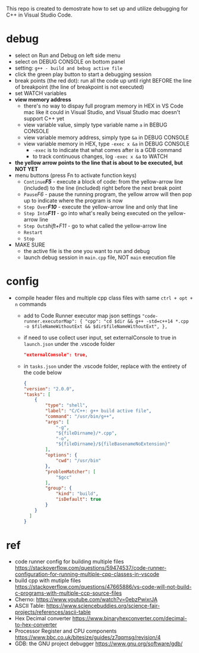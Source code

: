 This repo is created to demostrate how to set up and utilize debugging for C++ in Visual Studio Code.

# debug

* select on Run and Debug on left side menu
* select on DEBUG CONSOLE on bottom panel
* setting: `g++ - build and bebug active file`
* click the green play button to start a debugging session
* break points (the red dot): run all the code up until right BEFORE the line of breakpoint (the line of breakpoint is not executed)
* set WATCH variables
* **view memory address**
  * there's no way to dispay full program memory in HEX in VS Code mac like it could in Visual Studio, and Visual Studio mac doesn't support C++ yet
  * view variable value, simply type variable name `a` in BEBUG CONSOLE
  * view variable memory address, simply type `&a` in DEBUG CONSOLE
  * view variable memory in HEX, type `-exec x &a` in DEBUG CONSOLE
    * `-exec` is to indicate that what comes after is a GDB command
    * to track continuous changes, log `-exec x &a` to WATCH
* **the yellow arrow points to the line that is about to be executed, but NOT YET**
* menu buttons (press Fn to activate function keys)
  * `Continue`***F5*** - execute a block of code: from the yellow-arrow line (included) to the line (included) right before the next break point
  * `Pause`*F6* - pause the running program, the yellow arrow will then pop up to indicate where the program is now
  * `Step Over`***F10*** - execute the yellow-arrow line and only that line
  * `Step Into`***F11*** - go into what's really being executed on the yellow-arrow line
  * `Step Out`*shift+F11* - go to what called the yellow-arrow line
  * `Restart`
  * `Stop`
* MAKE SURE
  * the active file is the one you want to run and debug
  * launch debug session in `main.cpp` file, NOT `main` execution file

# config

* compile header files and multiple cpp class files with same `ctrl + opt + n` commands
  * add to Code Runner executor map json settings
    `"code-runner.executorMap": { "cpp": "cd $dir && g++ -std=c++14 *.cpp  -o $fileNameWithoutExt && $dir$fileNameWithoutExt", }, `
  * if need to use collect user input, set externalConsole to true in `launch.json` under the .vscode folder

    ```json
    "externalConsole": true,

    ```
  * in `tasks.json` under the .vscode folder, replace with the entirety of the code below

    ```json
    {
    "version": "2.0.0",
    "tasks": [
        {
            "type": "shell",
            "label": "C/C++: g++ build active file",
            "command": "/usr/bin/g++",
            "args": [
                "-g",
                "${fileDirname}/*.cpp",
                "-o",
                "${fileDirname}/${fileBasenameNoExtension}"
            ],
            "options": {
                "cwd": "/usr/bin"
            },
            "problemMatcher": [
                "$gcc"
            ],
            "group": {
                "kind": "build",
                "isDefault": true
            }
        }
      ]
    }
    ```

# ref

* code runner config for building multiple files https://stackoverflow.com/questions/59474537/code-runner-configuration-for-running-multiple-cpp-classes-in-vscode
* build cpp with mutiple files https://stackoverflow.com/questions/47665886/vs-code-will-not-build-c-programs-with-multiple-ccp-source-files
* Cherno: https://www.youtube.com/watch?v=0ebzPwixrJA
* ASCII Table: https://www.sciencebuddies.org/science-fair-projects/references/ascii-table
* Hex Decimal converter https://www.binaryhexconverter.com/decimal-to-hex-converter
* Processor Register and CPU components https://www.bbc.co.uk/bitesize/guides/z7qqmsg/revision/4
* GDB: the GNU project debugger https://www.gnu.org/software/gdb/
